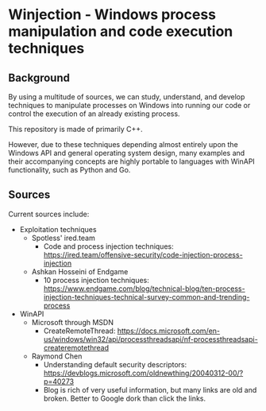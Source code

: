 # Winjection - Windows process manipulation and code execution techniques

## Background

By using a multitude of sources, we can study, understand, and develop techniques to manipulate processes on Windows into running our code or control the execution of an already existing process.

This repository is made of primarily C++.

However, due to these techniques depending almost entirely upon the Windows API and general operating system design, many examples and their accompanying concepts are highly portable to languages with WinAPI functionality, such as Python and Go.

## Sources

Current sources include:
- Exploitation techniques
  + Spotless' ired.team
    * Code and process injection techniques: https://ired.team/offensive-security/code-injection-process-injection
  + Ashkan Hosseini of Endgame
    * 10 process injection techniques: https://www.endgame.com/blog/technical-blog/ten-process-injection-techniques-technical-survey-common-and-trending-process
- WinAPI
  + Microsoft through MSDN
    * CreateRemoteThread: https://docs.microsoft.com/en-us/windows/win32/api/processthreadsapi/nf-processthreadsapi-createremotethread
  + Raymond Chen
    * Understanding default security descriptors: https://devblogs.microsoft.com/oldnewthing/20040312-00/?p=40273
    * Blog is rich of very useful information, but many links are old and broken. Better to Google dork than click the links.